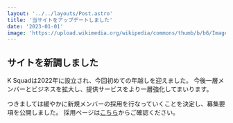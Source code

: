```yaml
---
layout: '../../layouts/Post.astro'
title: '当サイトをアップデートしました'
date: '2023-01-01'
image: 'https://upload.wikimedia.org/wikipedia/commons/thumb/b/b6/Image_created_with_a_mobile_phone.png/1200px-Image_created_with_a_mobile_phone.png'
---
```


## サイトを新調しました

K Squadは2022年に設立され、今回初めての年越しを迎えました。
今後一層メンバーとビジネスを拡大し、提供サービスをより一層強化してまいります。

つきましては緩やかに新規メンバーの採用を行なっていくことを決定し、募集要項を公開しました。
採用ページは[こちら](/careers)からご確認ください。
